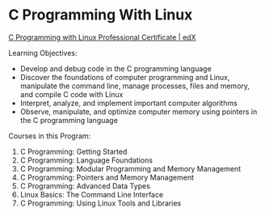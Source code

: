 # C Programming With Linux

[C Programming with Linux Professional Certificate | edX](https://www.edx.org/professional-certificate/dartmouth-imtx-c-programming-with-linux)

Learning Objectives: 
* Develop and debug code in the C programming language
* Discover the foundations of computer programming and Linux, manipulate the command line, manage processes, files and memory, and compile C code with Linux
* Interpret, analyze, and implement important computer algorithms
* Observe, manipulate, and optimize computer memory using pointers in the C programming language

Courses in this Program:
1. C Programming: Getting Started
2. C Programming: Language Foundations
3. C Programming: Modular Programming and Memory Management
4. C Programming: Pointers and Memory Management
5. C Programming: Advanced Data Types
6. Linux Basics: The Command Line Interface
7. C Programming: Using Linux Tools and Libraries
